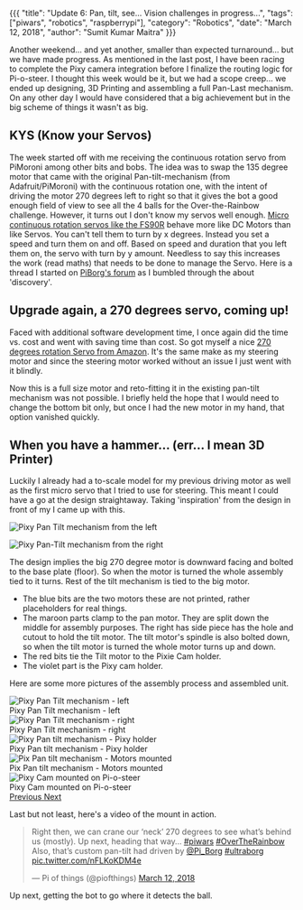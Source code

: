 {{{
  "title": "Update 6: Pan, tilt, see... Vision challenges in progress...",
  "tags": ["piwars", "robotics", "raspberrypi"],
  "category": "Robotics",
  "date": "March 12, 2018",
  "author": "Sumit Kumar Maitra"
}}}

Another weekend... and yet another, smaller than expected turnaround... but we have made progress. As mentioned in the last post, I have been racing to complete the Pixy camera integration before I finalize the routing logic for Pi-o-steer. I thought this week would be it, but we had a scope creep... we ended up designing, 3D Printing and assembling a full Pan-Last mechanism. On any other day I would have considered that a big achievement but in the big scheme of things it wasn't as big.

## KYS (Know your Servos)
The week started off with me receiving the continuous rotation servo from PiMoroni among other bits and bobs. The idea was to swap the 135 degree motor that came with the original Pan-tilt-mechanism (from Adafruit/PiMoroni) with the continuous rotation one, with the intent of driving the motor 270 degrees left to right so that it gives the bot a good enough field of view to see all the 4 balls for the Over-the-Rainbow challenge. However, it turns out I don't know my servos well enough. [Micro continuous rotation servos like the FS90R](https://shop.pimoroni.com/products/micro-360-degree-continuous-rotation-servo-fs90r) behave more like DC Motors than like Servos. You can't tell them to turn by x degrees. Instead you set a speed and turn them on and off. Based on speed and duration that you left them on, the servo with turn by y amount. Needless to say this increases the work (read maths) that needs to be done to manage the Servo. Here is a thread I started on [PiBorg's forum](http://forum.piborg.org/node/2589) as I bumbled through the about 'discovery'.

## Upgrade again, a 270 degrees servo, coming up!
Faced with additional software development time, I once again did the time vs. cost and went with saving time than cost. So got myself a nice [270 degrees rotation Servo from Amazon](https://www.amazon.co.uk/dp/B07569WJ1M). It's the same make as my steering motor and since the steering motor worked without an issue I just went with it blindly.

Now this is a full size motor and reto-fitting it in the existing pan-tilt mechanism was not possible. I briefly held the hope that I would need to change the bottom bit only, but once I had the new motor in my hand, that option vanished quickly.

## When you have a hammer... (err... I mean 3D Printer)
Luckily I already had a to-scale model for my previous driving motor as well as the first micro servo that I tried to use for steering. This meant I could have a go at the design straightaway. Taking 'inspiration' from the design in front of my I came up with this.

![Pixy Pan Tilt mechanism from the left](/posts/images/pi-wars/pi-o-steer-pixy-pan-tilt-left.jpg)

![Pixy Pan-Tilt mechanism from the right](/posts/images/pi-wars/pi-o-steer-pixy-pan-tilt-right.jpg)

The design implies the big 270 degree motor is downward facing and bolted to the base plate (floor). So when the motor is turned the whole assembly tied to it turns. Rest of the tilt mechanism is tied to the big motor.

- The blue bits are the two motors these are not printed, rather placeholders for real things.
- The maroon parts clamp to the pan motor. They are split down the middle for assembly purposes. The right has side piece has the hole and cutout to hold the tilt motor. The tilt motor's spindle is also bolted down, so when the tilt motor is turned the whole motor turns up and down.
- The red bits tie the Tilt motor to the Pixie Cam holder.
- The violet part is the Pixy cam holder.

Here are some more pictures of the assembly process and assembled unit.

<div id="pixpantiltcarosouel" class="carousel slide" data-ride="carousel">
  <!-- Wrapper for slides -->
  <div class="carousel-inner" role="listbox">
    <div class="item active">
     <img alt="Pixy Pan Tilt mechanism - left" src="/posts/images/pi-wars/pi-o-steer-pixy-cam-base-motor-left.jpg" />
     <div class="carousel-caption">
      Pixy Pan Tilt mechanism - left
     </div>
    </div>
    <div class="item">
     <img alt="Pixy Pan Tilt mechanism - right" src="/posts/images/pi-wars/pi-o-steer-pixy-cam-base-motor-right.jpg" />
     <div class="carousel-caption">
      Pixy Pan Tilt mechanism - right
     </div>
    </div>
    <div class="item ">
     <img alt="Pixy Pan tilt mechanism - Pixy holder" src="/posts/images/pi-wars/pi-o-steer-pixy-cam-base-pixy-cam-holder.jpg" />
     <div class="carousel-caption">
      Pixy Pan tilt mechanism - Pixy holder
     </div>
    </div>
    <div class="item">
     <img alt="Pix Pan tilt mechanism - Motors mounted" src="/posts/images/pi-wars/pi-o-steer-pixy-cam-pan-motor-mounted.jpg" />
     <div class="carousel-caption">
      Pix Pan tilt mechanism - Motors mounted
     </div>
    </div>
    <div class="item">
     <img alt="Pixy Cam mounted on Pi-o-steer" src="/posts/images/pi-wars/pi-o-steer-pixy-cam-pan-base-mounted.jpg" />
     <div class="carousel-caption">
      Pixy Cam mounted on Pi-o-steer
     </div>
    </div>
  </div>

  <!-- Controls -->
  <a class="left carousel-control" href="#carousel-example-generic" role="button" data-slide="prev">
    <span class="glyphicon glyphicon-chevron-left fa fa-chevron-left" aria-hidden="true"></span>
    <span class="sr-only">Previous</span>
  </a>
  <a class="right carousel-control" href="#carousel-example-generic" role="button" data-slide="next">
    <span class="glyphicon glyphicon-chevron-right fa fa-chevron-right" aria-hidden="true"></span>
    <span class="sr-only">Next</span>
  </a>
</div>

Last but not least, here's a video of the mount in action.

<blockquote class="twitter-video" data-lang="en"><p lang="en" dir="ltr">Right then, we can crane our ‘neck’ 270 degrees to see what’s behind us (mostly). Up next, heading that way… <a href="https://twitter.com/hashtag/piwars?src=hash&amp;ref_src=twsrc%5Etfw">#piwars</a> <a href="https://twitter.com/hashtag/OverTheRainbow?src=hash&amp;ref_src=twsrc%5Etfw">#OverTheRainbow</a> Also, that’s custom pan-tilt had driven by <a href="https://twitter.com/Pi_Borg?ref_src=twsrc%5Etfw">@Pi_Borg</a> <a href="https://twitter.com/hashtag/ultraborg?src=hash&amp;ref_src=twsrc%5Etfw">#ultraborg</a> <a href="https://t.co/nFLKoKDM4e">pic.twitter.com/nFLKoKDM4e</a></p>&mdash; Pi of things (@piofthings) <a href="https://twitter.com/piofthings/status/973018695206305792?ref_src=twsrc%5Etfw">March 12, 2018</a></blockquote>
<script async src="https://platform.twitter.com/widgets.js" charset="utf-8"></script>

Up next, getting the bot to go where it detects the ball.
